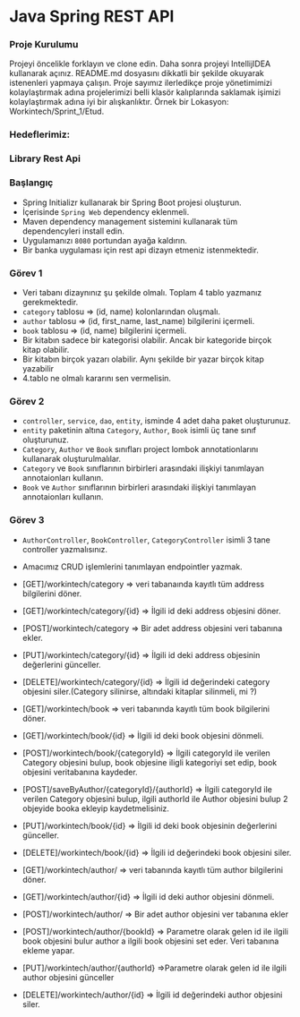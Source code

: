 #  Java Spring REST API

### Proje Kurulumu

Projeyi öncelikle forklayın ve clone edin.
Daha sonra projeyi IntellijIDEA kullanarak açınız. README.md dosyasını dikkatli bir şekilde okuyarak istenenleri yapmaya çalışın.
Proje sayımız ilerledikçe proje yönetimimizi kolaylaştırmak adına projelerimizi belli klasör kalıplarında saklamak işimizi kolaylaştırmak adına iyi bir alışkanlıktır.
Örnek bir Lokasyon: Workintech/Sprint_1/Etud.

### Hedeflerimiz:

### Library Rest Api

 ### Başlangıç
 * Spring Initializr kullanarak bir Spring Boot projesi oluşturun.
 * İçerisinde ```Spring Web``` dependency eklenmeli.
 * Maven dependency management sistemini kullanarak tüm dependencyleri install edin.
 * Uygulamanızı  ```8080``` portundan ayağa kaldırın.
 * Bir banka uygulaması için rest api dizayn etmeniz istenmektedir.

### Görev 1
* Veri tabanı dizaynınız şu şekilde olmalı. Toplam 4 tablo yazmanız gerekmektedir.
* ```category``` tablosu => (id, name) kolonlarından oluşmalı.
* ```author``` tablosu => (id, first_name, last_name) bilgilerini içermeli.
* ```book``` tablosu => (id, name) bilgilerini içermeli.
* Bir kitabın sadece bir kategorisi olabilir. Ancak bir kategoride birçok kitap olabilir.
* Bir kitabın birçok yazarı olabilir. Aynı şekilde bir yazar birçok kitap yazabilir
* 4.tablo ne olmalı kararını sen vermelisin.


 ### Görev 2
 *  ```controller```, ```service```, ```dao```, ```entity```,  isminde 4 adet daha paket oluşturunuz.
 * ```entity``` paketinin altına ```Category```, ```Author```, ```Book``` isimli üç tane sınıf oluşturunuz.
 * ```Category```, ```Author``` ve ```Book``` sınıfları project lombok annotationlarını kullanarak oluşturulmalılar.
 * ```Category``` ve ```Book``` sınıflarının birbirleri arasındaki ilişkiyi tanımlayan annotaionları kullanın.
 * ```Book``` ve ```Author``` sınıflarının birbirleri arasındaki ilişkiyi tanımlayan annotaionları kullanın.

 ### Görev 3
 * ```AuthorController```, ```BookController```, ```CategoryController``` isimli 3 tane controller yazmalısınız.
 * Amacımız CRUD işlemlerini tanımlayan endpointler yazmak. 
 * [GET]/workintech/category => veri tabanaında kayıtlı tüm address bilgilerini döner.
 * [GET]/workintech/category/{id} => İlgili id deki address objesini döner.
 * [POST]/workintech/category => Bir adet address objesini veri tabanına ekler.
 * [PUT]/workintech/category/{id} => İlgili id deki address objesinin değerlerini günceller.
 * [DELETE]/workintech/category/{id} => İlgili id değerindeki category objesini siler.(Category silinirse, altındaki kitaplar silinmeli, mi ?)

 * [GET]/workintech/book => veri tabanında kayıtlı tüm book bilgilerini döner.
 * [GET]/workintech/book/{id} => İlgili id deki book objesini dönmeli.
 * [POST]/workintech/book/{categoryId} => İlgili categoryId ile verilen Category objesini bulup, book objesine iligli kategoriyi set edip, book objesini veritabanına kaydeder.
 * [POST]/saveByAuthor/{categoryId}/{authorId} => İlgili categoryId  ile verilen Category objesini bulup, ilgili authorId ile Author objesini bulup 2 objeyide booka ekleyip kaydetmelisiniz.
 * [PUT]/workintech/book/{id} => İlgili id deki book objesinin değerlerini günceller.
 * [DELETE]/workintech/book/{id} => İlgili id değerindeki book objesini siler.

* [GET]/workintech/author/ => veri tabanında kayıtlı tüm author bilgilerini döner.
* [GET]/workintech/author/{id} => İlgili id deki author objesini dönmeli.
* [POST]/workintech/author/ => Bir adet author objesini ver tabanına ekler
* [POST]/workintech/author/{bookId} => Parametre olarak gelen id ile ilgili book objesini bulur author a ilgili book objesini set eder. Veri tabanına ekleme yapar. 
* [PUT]/workintech/author/{authorId} =>Parametre olarak gelen id ile ilgili author objesini günceller
* [DELETE]/workintech/author/{id} => İlgili id değerindeki author objesini siler.

